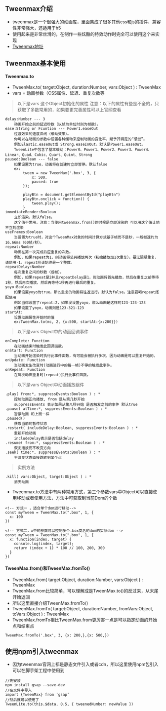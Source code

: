 ## Tweenmax介绍
* tweenmax是一个很强大的动画库，里面集成了很多其他css和js的插件，兼容性非常强大，还适用于h5
* 使用起来是非常丝滑的，在制作一些炫酷的特效动作时完全可以使用这个来实现
* [Tweenmax地址](https://www.tweenmax.com.cn/api/tweenmax/TweenMax.from())
## Tweenmax基本使用
#### Tweenmax.to
* TweenMax.to( target:Object, duration:Number, vars:Object ) : TweenMax
* vars = 动画参数（CSS属性、延迟、重复次数等
> 以下是vars 这个Object初始化的属性
> 注意：以下的属性有些是不全的，只获取了多数常用的，如果要更完善属性可以上官网查看
```
delay:Number --- 3  
	动画开始之前的延迟秒数（以帧为单位时则为帧数）。
ease:String or Fcuntion --- Power1.easeOut
	过渡效果的速度曲线（缓动效果）。
	你可以在动画的参数中设置各种缓动来控制动画的变化率，赋予其特定的“感觉”。
	例如Elastic.easeOut或 Strong.easeInOut。默认是Power1.easeOut。
	TweenLite中包含了基本缓动：Power0、Power1、Power2、Power3、Power4、Linear、Quad、Cubic、Quart、Quint、Strong
paused:Boolean --- false
	如果设置为true，动画将在创建时立即暂停。默认false
	ex:
		tween = new TweenMax('.box', 3, {
		    x: 500,
		    paused: true
		});
		
		playBtn = document.getElementById("playBtn")
		playBtn.onclick = function() {
		    tween.play();
		}
immediateRender:Boolean 
	立即渲染，默认false。
	这个值不常用，注意：当使用tweenmax.from()的时候是立即渲染的 可以用这个值让他不立刻渲染
useFrames:Boolean
	当设置为true时，对这个TweenMax对象的时间计算方式基于帧而不是秒，一般帧速约为16.66ms（60帧/秒）。
repeat:Number
	动画在第一次完成后应重复的次数。
	例如，如果repeat为1，则动画将总共播放两次（初始播放加1次重复）。要无限期重复，请使用-1。repeat应该始终是一个整数。
repeatDelay:Number
	每次重复之间的秒数（或帧）。
	例如，如果repeat是2并且repeatDelay是1，则动画将首先播放，然后在重复之前等待1秒，然后再次播放，然后再等待1秒再进行最后的重复。
yoyo:Boolean
	如果设置yoyo为true，那么重复的动画将往返进行。默认为false。注意要喝repeat搭配使用
	例如当你设置了repeat:2，如果没设置yoyo，那么动画是这样的123-123-123
	如果设置了yoyo，动画则是123-321-123
startAt:
	设置动画属性开始时的值
	ex:TweenMax.to(mc, 2, {x:500, startAt:{x:200}})
```
> 以下是vars Object中的动画回调事件
```
onComplete: Function
	在动画结束时触发此回调函数。
onStart: Function
	当动画开始渲染时执行此事件函数，有可能会被执行多次，因为动画是可以重复开始的。
onUpdate: Function
	当动画发生改变时(动画进行中的每一帧)不停的触发此事件。
onRepeat: Function
	在每次动画重复时(repeat)执行此事件函数。
```
> 以下是vars Object中动画播放组件
```
.play( from:*, suppressEvents:Boolean ) : *
	控制动画正向播放, from 是从第几秒开始
	suppressEvents 表示如果从第几秒开始 是否触发之前的事件 默认true
.pause( atTime:*, suppressEvents:Boolean ) : *
	暂停动画 和上面一样
.paused()
	获取当前的暂停状态
.restart( includeDelay:Boolean, suppressEvents:Boolean ) : *
	重新开始动画
	includeDelay表示是否包括delay
.resume( from:*, suppressEvents:Boolean ) : *
	恢复播放而不改变方向
.seek( time:*, suppressEvents:Boolean ) : *
	不改变状态直接跳转到某个点

```
> 实例方法
```
.kill( vars:Object, target:Object ) : *
	消灭动画
```
* Tweenmax.to方法中有两种常用方式，第三个参数vars中Object可以直接使用移动或者使用方法，方法中可获取到当前Dom的个数
```
<!-- 方式一 ，适合单个dom进行移动-->
const myTween = TweenMax.to(".box", 1, {
  x: 100
})

<!-- 方式二，x中的参数可以控制多个.box类名的dom的实际dom -->
const myTween = TweenMax.to(".box", 1, {
  x: function(index, target) {
    console.log(index, target);
    return (index + 1) * 100 // 100, 200, 300
  }
})
```
#### TweenMax.from()和TweenMax.fromTo()
* TweenMax.from( target:Object, duration:Number, vars:Object ) : TweenMax
* TweenMax.from比较简单，可以理解成是TweenMax.to()的反过来，从末尾开始返回
* 所以这里直接介绍TweenMax.fromTo()
* TweenMax.fromTo( target:Object, duration:Number, fromVars:Object, toVars:Object ) : TweenMax
* TweenMax.fromTo相比TweenMax.from更厉害一点是可以指定动画的开始点和结束点
```
TweenMax.fromTo('.box', 3, {x: 200,},{x: 500,})
```
## 使用npm引入tweenmax
* 因为tweenmax官网上都是静态文件引入或者cdn，所以这里使用npm包引入可以在脚手架工程中使用到
```
//先安装
npm install gsap --save-dev
//在文件中导入
import {TweenMax} from ‘gsap’
//然后就可以使用了
TweenLite.to(this.$data, 0.5, { tweenedNumber: newValue })
```